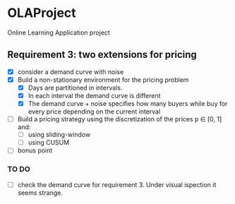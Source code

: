 # OLAProject

Online Learning Application project

## Requirement 3: two extensions for pricing

- [x] consider a demand curve with noise
- [x] Build a non-stationary environment for the pricing problem
  - [x] Days are partitioned in intervals.
  - [x] In each interval the demand curve is different
  - [x] The demand curve + noise specifies how many buyers while buy for every price depending on the current interval
- [ ] Build a pricing strategy using the discretization of the prices p ∈ [0, 1] and:
  - [ ] using sliding-window
  - [ ] using CUSUM
- [ ] bonus point

### TO DO

- [ ] check the demand curve for requirement 3. Under visual ispection it seems strange.
